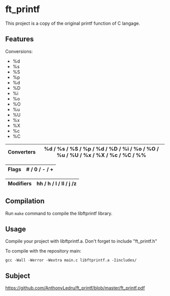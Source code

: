 # ft_printf
This project is a copy of the original printf function of C langage.

## Features

Conversions:
 - %d
 - %s
 - %S
 - %p
 - %d
 - %D
 - %i
 - %o
 - %O
 - %u
 - %U
 - %x
 - %X
 - %c
 - %C

 Converters  |  %d / %s / %S / %p / %d / %D / %i / %o / %O / %u / %U / %x / %X / %c / %C / %%
------------ | -------------------------------------------------------------------------------

 Flags       |  # / 0 / - / +
------------ | -------------------------------------------------------------------------------

 Modifiers   |  hh / h / l / ll / j /z
------------ | -------------------------------------------------------------------------------

 
## Compilation

Run `make` command to compile the libftprintf library.

## Usage

Compile your project with libftprintf.a.
Don't forget to include "ft_printf.h"

To compile with the repository main:
```
gcc -Wall -Werror -Wextra main.c libftprintf.a -Iincludes/
```

## Subject 
 
https://github.com/AnthonyLedru/ft_printf/blob/master/ft_printf.pdf
